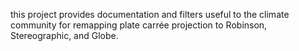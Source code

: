this project provides documentation and filters useful to the climate community for remapping plate carrée projection to Robinson, Stereographic, and Globe.
